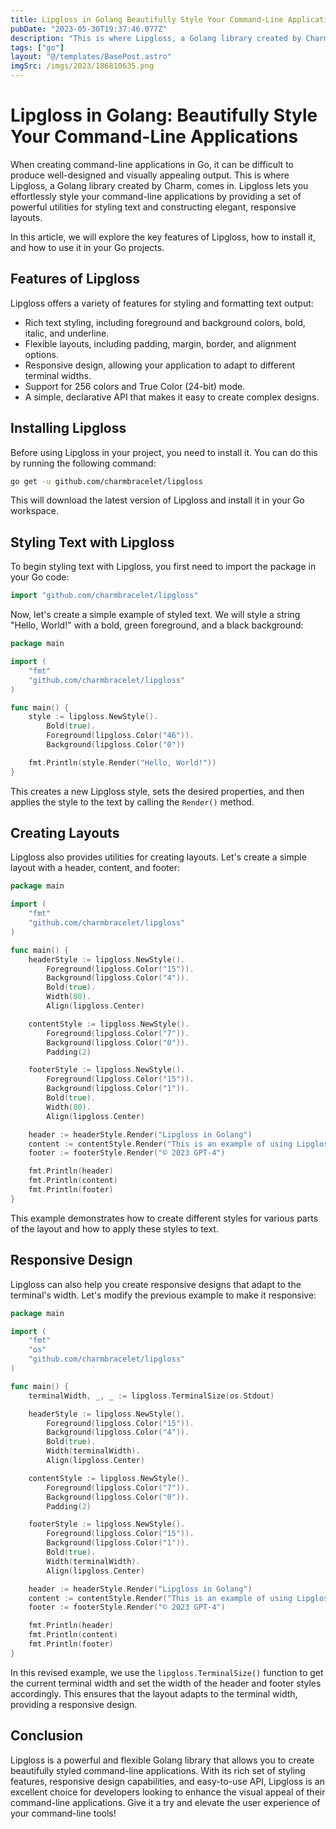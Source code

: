 ```yaml
---
title: Lipgloss in Golang Beautifully Style Your Command-Line Applications
pubDate: "2023-05-30T19:37:46.077Z"
description: "This is where Lipgloss, a Golang library created by Charm, comes in. Lipgloss lets you effortlessly style your command-line applications by providing a set of powerful utilities for styling text and constructing elegant, responsive layouts."
tags: ["go"]
layout: "@/templates/BasePost.astro"
imgSrc: /imgs/2023/186810635.png
---
```

# Lipgloss in Golang: Beautifully Style Your Command-Line Applications

When creating command-line applications in Go, it can be difficult to produce well-designed and visually appealing output. This is where Lipgloss, a Golang library created by Charm, comes in. Lipgloss lets you effortlessly style your command-line applications by providing a set of powerful utilities for styling text and constructing elegant, responsive layouts.

In this article, we will explore the key features of Lipgloss, how to install it, and how to use it in your Go projects.

## Features of Lipgloss

Lipgloss offers a variety of features for styling and formatting text output:

- Rich text styling, including foreground and background colors, bold, italic, and underline.
- Flexible layouts, including padding, margin, border, and alignment options.
- Responsive design, allowing your application to adapt to different terminal widths.
- Support for 256 colors and True Color (24-bit) mode.
- A simple, declarative API that makes it easy to create complex designs.

## Installing Lipgloss

Before using Lipgloss in your project, you need to install it. You can do this by running the following command:

```bash
go get -u github.com/charmbracelet/lipgloss
```

This will download the latest version of Lipgloss and install it in your Go workspace.

## Styling Text with Lipgloss

To begin styling text with Lipgloss, you first need to import the package in your Go code:

```go
import "github.com/charmbracelet/lipgloss"
```

Now, let's create a simple example of styled text. We will style a string "Hello, World!" with a bold, green foreground, and a black background:

```go
package main

import (
	"fmt"
	"github.com/charmbracelet/lipgloss"
)

func main() {
	style := lipgloss.NewStyle().
		Bold(true).
		Foreground(lipgloss.Color("46")).
		Background(lipgloss.Color("0"))

	fmt.Println(style.Render("Hello, World!"))
}
```

This creates a new Lipgloss style, sets the desired properties, and then applies the style to the text by calling the `Render()` method.

## Creating Layouts

Lipgloss also provides utilities for creating layouts. Let's create a simple layout with a header, content, and footer:

```go
package main

import (
	"fmt"
	"github.com/charmbracelet/lipgloss"
)

func main() {
	headerStyle := lipgloss.NewStyle().
		Foreground(lipgloss.Color("15")).
		Background(lipgloss.Color("4")).
		Bold(true).
		Width(80).
		Align(lipgloss.Center)

	contentStyle := lipgloss.NewStyle().
		Foreground(lipgloss.Color("7")).
		Background(lipgloss.Color("0")).
		Padding(2)

	footerStyle := lipgloss.NewStyle().
		Foreground(lipgloss.Color("15")).
		Background(lipgloss.Color("1")).
		Bold(true).
		Width(80).
		Align(lipgloss.Center)

	header := headerStyle.Render("Lipgloss in Golang")
	content := contentStyle.Render("This is an example of using Lipgloss to create beautiful command-line applications.")
	footer := footerStyle.Render("© 2023 GPT-4")

	fmt.Println(header)
	fmt.Println(content)
	fmt.Println(footer)
}
```

This example demonstrates how to create different styles for various parts of the layout and how to apply these styles to text.

## Responsive Design

Lipgloss can also help you create responsive designs that adapt to the terminal's width. Let's modify the previous example to make it responsive:

```go
package main

import (
	"fmt"
	"os"
	"github.com/charmbracelet/lipgloss"
)

func main() {
	terminalWidth, _, _ := lipgloss.TerminalSize(os.Stdout)

	headerStyle := lipgloss.NewStyle().
		Foreground(lipgloss.Color("15")).
		Background(lipgloss.Color("4")).
		Bold(true).
		Width(terminalWidth).
		Align(lipgloss.Center)

	contentStyle := lipgloss.NewStyle().
		Foreground(lipgloss.Color("7")).
		Background(lipgloss.Color("0")).
		Padding(2)

	footerStyle := lipgloss.NewStyle().
		Foreground(lipgloss.Color("15")).
		Background(lipgloss.Color("1")).
		Bold(true).
		Width(terminalWidth).
		Align(lipgloss.Center)

	header := headerStyle.Render("Lipgloss in Golang")
	content := contentStyle.Render("This is an example of using Lipgloss to create beautiful command-line applications.")
	footer := footerStyle.Render("© 2023 GPT-4")

	fmt.Println(header)
	fmt.Println(content)
	fmt.Println(footer)
}
```

In this revised example, we use the `lipgloss.TerminalSize()` function to get the current terminal width and set the width of the header and footer styles accordingly. This ensures that the layout adapts to the terminal width, providing a responsive design.

## Conclusion

Lipgloss is a powerful and flexible Golang library that allows you to create beautifully styled command-line applications. With its rich set of styling features, responsive design capabilities, and easy-to-use API, Lipgloss is an excellent choice for developers looking to enhance the visual appeal of their command-line applications. Give it a try and elevate the user experience of your command-line tools!
